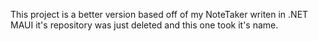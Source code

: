 This project is a better version based off of my NoteTaker writen in .NET MAUI it's repository was just deleted and this one took it's name.
